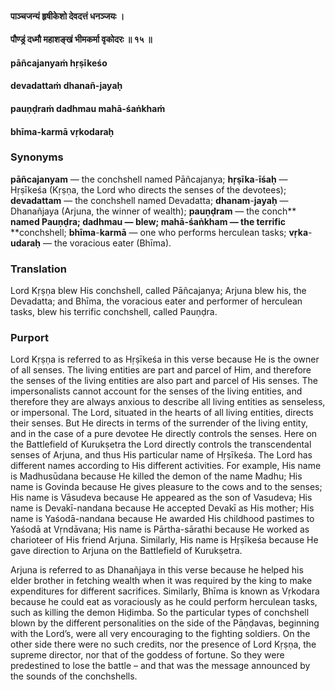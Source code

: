 #### पाञ्चजन्यं हृषीकेशो देवदत्तं धनञ्जयः ।
#### पौण्ड्रं दध्मौ महाशङ्खं भीमकर्मा वृकोदरः ॥ १५ ॥

#### pāñcajanyaṁ hṛṣīkeśo
#### devadattaṁ dhanañ-jayaḥ
#### pauṇḍraṁ dadhmau mahā-śaṅkhaṁ
#### bhīma-karmā vṛkodaraḥ

### Synonyms

**pāñcajanyam** — the conchshell named Pāñcajanya; **hṛṣīka**-**īśaḥ** — Hṛṣīkeśa (Kṛṣṇa, the Lord who directs the senses of the devotees); **devadattam** — the conchshell named Devadatta; **dhanam**-**jayaḥ** — Dhanañjaya (Arjuna, the winner of wealth); **pauṇḍram** — the conch** **named Pauṇḍra; **dadhmau** — blew; **mahā**-**śaṅkham** — the terrific** **conchshell; **bhīma**-**karmā** — one who performs herculean tasks; **vṛka**-**udaraḥ** — the voracious eater (Bhīma).

### Translation

Lord Kṛṣṇa blew His conchshell, called Pāñcajanya; Arjuna blew his, the Devadatta; and Bhīma, the voracious eater and performer of herculean tasks, blew his terrific conchshell, called Pauṇḍra.

### Purport

Lord Kṛṣṇa is referred to as Hṛṣīkeśa in this verse because He is the owner of all senses. The living entities are part and parcel of Him, and therefore the senses of the living entities are also part and parcel of His senses. The impersonalists cannot account for the senses of the living entities, and therefore they are always anxious to describe all living entities as senseless, or impersonal. The Lord, situated in the hearts of all living entities, directs their senses. But He directs in terms of the surrender of the living entity, and in the case of a pure devotee He directly controls the senses. Here on the Battlefield of Kurukṣetra the Lord directly controls the transcendental senses of Arjuna, and thus His particular name of Hṛṣīkeśa. The Lord has different names according to His different activities. For example, His name is Madhusūdana because He killed the demon of the name Madhu; His name is Govinda because He gives pleasure to the cows and to the senses; His name is Vāsudeva because He appeared as the son of Vasudeva; His name is Devakī-nandana because He accepted Devakī as His mother; His name is Yaśodā-nandana because He awarded His childhood pastimes to Yaśodā at Vṛndāvana; His name is Pārtha-sārathi because He worked as charioteer of His friend Arjuna. Similarly, His name is Hṛṣīkeśa because He gave direction to Arjuna on the Battlefield of Kurukṣetra.

Arjuna is referred to as Dhanañjaya in this verse because he helped his elder brother in fetching wealth when it was required by the king to make expenditures for different sacrifices. Similarly, Bhīma is known as Vṛkodara because he could eat as voraciously as he could perform herculean tasks, such as killing the demon Hiḍimba. So the particular types of conchshell blown by the different personalities on the side of the Pāṇḍavas, beginning with the Lord’s, were all very encouraging to the fighting soldiers. On the other side there were no such credits, nor the presence of Lord Kṛṣṇa, the supreme director, nor that of the goddess of fortune. So they were predestined to lose the battle – and that was the message announced by the sounds of the conchshells.
